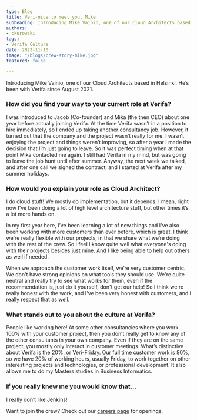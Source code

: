 ```yaml
---
type: Blog
title: Veri-nice to meet you, Mike
subheading: Introducing Mike Vainio, one of our Cloud Architects based in Helsinki. 
authors:
- ckurowski
tags:
- Verifa Culture
date: 2022-11-10
image: "/blogs/crew-story-mike.jpg"
featured: false

---
```


Introducing Mike Vainio, one of our Cloud Architects based in Helsinki. He’s been with Verifa since August 2021.

### How did you find your way to your current role at Verifa?

I was introduced to Jacob (Co-founder) and Mika (the then CEO) about one year before actually joining Verifa. At the time Verifa wasn’t in a position to hire immediately, so I ended up taking another consultancy job. However, it turned out that the company and the project wasn’t really for me. I wasn’t enjoying the project and things weren’t improving, so after a year I made the decision that I’m just going to leave. So it was perfect timing when at that point Mika contacted me again. I still had Verifa in my mind, but was going to leave the job hunt until after summer. Anyway, the next week we talked, and after one call we signed the contract, and I started at Verifa after my summer holidays. 

### How would you explain your role as Cloud Architect?

I do cloud stuff! We mostly do implementation, but it depends. I mean, right now I've been doing a lot of high level architecture stuff, but other times it’s a lot more hands on. 

In my first year here, I’ve been learning a lot of new things and I've also been working with more customers than ever before, which is great. I think we're really flexible with our projects, in that we share what we’re doing with the rest of the crew. So I feel I know quite well what everyone's doing with their projects besides just mine. And I like being able to help out others as well if needed. 

When we approach the customer work itself, we’re very customer centric. We don't have strong opinions on what tools they should use. We're quite neutral and really try to see what works for them, even if the recommendation is, just do it yourself, don't get our help!  So I think we're really honest with the work, and I've been very honest with customers, and I really respect that as well. 

### What stands out to you about the culture at Verifa?

People like working here! At some other consultancies where you work 100% with your customer project, then you don’t really get to know any of the other consultants in your own company. Even if they are on the same project, you mostly only interact in customer meetings. What’s distinctive about Verifa is the 20%, or Veri-Friday. Our full time customer work is 80%, so we have 20% of working hours, usually Friday, to work together on other interesting projects and technologies, or professional development. It also allows me to do my Masters studies in Business Informatics.

### If you really knew me you would know that…

I really don’t like Jenkins!



Want to join the crew? Check out our [careers page](https://verifa.io/careers/) for openings.
